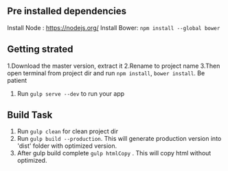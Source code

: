 ## Pre installed dependencies ##
Install Node : https://nodejs.org/
Install Bower: `npm install --global bower`

## Getting strated ##
 1.Download the master version, extract it
 2.Rename to project name
 3.Then open terminal from project dir and run `npm install`, `bower install`. Be patient
 1. Run `gulp serve --dev` to run your app

## Build Task ##
 1. Run `gulp clean` for clean project dir
 2. Run `gulp build --production`. This will generate production version into 'dist' folder with optimized version.
 3.  After gulp build complete `gulp htmlCopy` . This will copy html without optimized.
